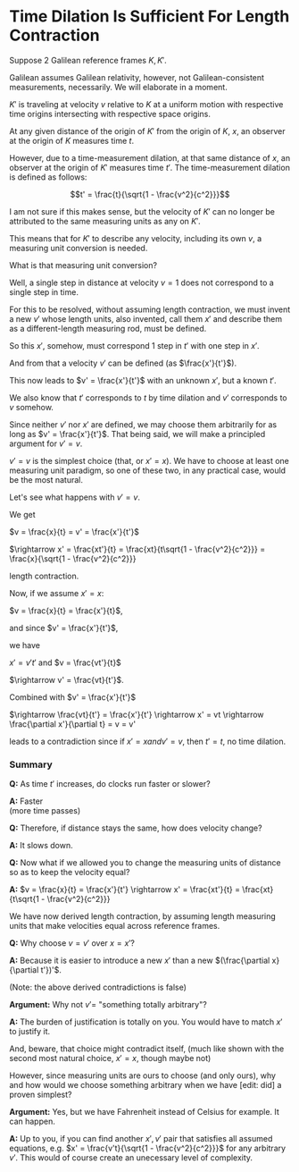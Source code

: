 # Time Dilation Is Sufficient For Length Contraction

Suppose 2 Galilean reference frames $K, K'$.

Galilean assumes Galilean relativity, however, not Galilean-consistent measurements, necessarily. We will elaborate in a moment.

$K'$ is traveling at velocity $v$ relative to $K$ at a uniform motion with respective time origins intersecting with respective space origins.

At any given distance of the origin of $K'$ from the origin of $K$, $x$, an observer at the origin of $K$ measures time $t$.

However, due to a time-measurement dilation, at that same distance of $x$, an observer at the origin of $K'$ measures time $t'$. The time-measurement dilation is defined as follows:

$$t' = \frac{t}{\sqrt{1 - \frac{v^2}{c^2}}}$$

I am not sure if this makes sense, but the velocity of $K'$ can no longer be attributed to the same measuring units as any on $K'$.

This means that for $K'$ to describe any velocity, including its own $v$, a measuring unit conversion is needed.

What is that measuring unit conversion?

Well, a single step in distance at velocity $v=1$ does not correspond to a single step in time.

For this to be resolved, without assuming length contraction, we must invent a new $v'$ whose length units, also invented, call them $x'$ and describe them as a different-length measuring rod, must be defined.

So this $x'$, somehow, must correspond 1 step in $t'$ with one step in $x'$.

And from that a velocity $v'$ can be defined (as $\frac{x'}{t'}$).

This now leads to $v' = \frac{x'}{t'}$ with an unknown $x'$, but a known $t'$.

We also know that $t'$ corresponds to $t$ by time dilation and $v'$ corresponds to $v$ somehow.

Since neither $v'$ nor $x'$ are defined, we may choose them arbitrarily for as long as $v' = \frac{x'}{t'}$. That being said, we will make a principled argument for $v' = v$.

$v'=v$ is the simplest choice (that, or $x'=x$). We have to choose at least one measuring unit paradigm, so one of these two, in any practical case, would be the most natural.

Let's see what happens with $v' = v$.

We get

$v = \frac{x}{t} = v' = \frac{x'}{t'}$

$\rightarrow x' = \frac{xt'}{t} = \frac{xt}{t\sqrt{1 - \frac{v^2}{c^2}}} = \frac{x}{\sqrt{1 - \frac{v^2}{c^2}}}

length contraction.

Now, if we assume $x' = x$:

$v = \frac{x}{t} = \frac{x'}{t}$,

and since $v' = \frac{x'}{t'}$,

we have

$x' = v't'$ and $v = \frac{vt'}{t}$

$\rightarrow v' = \frac{vt}{t'}$.

Combined with $v' = \frac{x'}{t'}$

$\rightarrow \frac{vt}{t'} = \frac{x'}{t'} \rightarrow x' = vt \rightarrow \frac{\partial x'}{\partial t} = v = v'

leads to a contradiction since if $x' = x and v' = v$, then $t' = t$, no time dilation.

### Summary

**Q:** As time $t'$ increases, do clocks run faster or slower?

**A:** Faster </br>(more time passes)

**Q:** Therefore, if distance stays the same, how does velocity change?

**A:** It slows down.

**Q:** Now what if we allowed you to change the measuring units of distance so as to keep the velocity equal?

**A:** $v = \frac{x}{t} = \frac{x'}{t'} \rightarrow x' = \frac{xt'}{t} = \frac{xt}{t\sqrt{1 - \frac{v^2}{c^2}}}

We have now derived length contraction, by assuming length measuring units that make velocities equal across reference frames.

**Q:** Why choose $v = v'$ over $x = x'$?

**A:** Because it is easier to introduce a new $x'$ than a new $(\frac{\partial x}{\partial t'})'$.

(Note: the above derived contradictions is false)

**Argument:** Why not $v' =$ "something totally arbitrary"?

**A:** The burden of justification is totally on you. You would have to match $x'$ to justify it.

And, beware, that choice might contradict itself, (much like shown with the second most natural choice, $x' = x$, though maybe not)

However, since measuring units are ours to choose (and only ours), why and how would we choose something arbitrary when we have [edit: did] a proven simplest?

**Argument:** Yes, but we have Fahrenheit instead of Celsius for example. It can happen.

**A:** Up to you, if you can find another $x', v'$ pair that satisfies all assumed equations, e.g. $x' = \frac{v't}{\sqrt{1 - \frac{v^2}{c^2}}}$ for any arbitrary $v'$. This would of course create an unecessary level of complexity.
